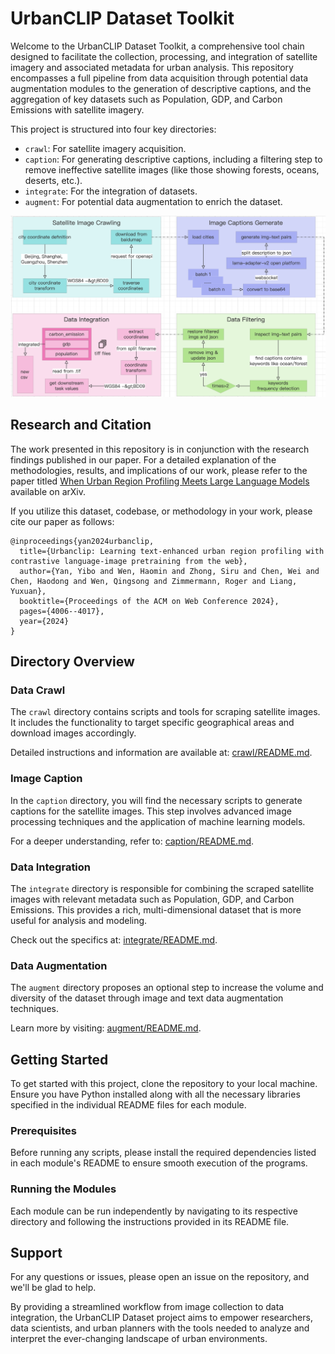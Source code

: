 # UrbanCLIP Dataset Toolkit

Welcome to the UrbanCLIP Dataset Toolkit, a comprehensive tool chain designed to facilitate the collection, processing, and integration of satellite imagery and associated metadata for urban analysis. This repository encompasses a full pipeline from data acquisition through potential data augmentation modules to the generation of descriptive captions, and the aggregation of key datasets such as Population, GDP, and Carbon Emissions with satellite imagery.

This project is structured into four key directories:
+ `crawl`: For satellite imagery acquisition.
+ `caption`: For generating descriptive captions, including a filtering step to remove ineffective satellite images (like those showing forests, oceans, deserts, etc.).
+ `integrate`: For the integration of datasets.
+ `augment`: For potential data augmentation to enrich the dataset.

![data-flow](dataflow.png)

## Research and Citation

The work presented in this repository is in conjunction with the research findings published in our paper. For a detailed explanation of the methodologies, results, and implications of our work, please refer to the paper titled [When Urban Region Profiling Meets Large Language Models](https://arxiv.org/abs/2310.18340) available on arXiv. 

If you utilize this dataset, codebase, or methodology in your work, please cite our paper as follows:

```
@inproceedings{yan2024urbanclip,
  title={Urbanclip: Learning text-enhanced urban region profiling with contrastive language-image pretraining from the web},
  author={Yan, Yibo and Wen, Haomin and Zhong, Siru and Chen, Wei and Chen, Haodong and Wen, Qingsong and Zimmermann, Roger and Liang, Yuxuan},
  booktitle={Proceedings of the ACM on Web Conference 2024},
  pages={4006--4017},
  year={2024}
}
```


## Directory Overview

### Data Crawl
The `crawl` directory contains scripts and tools for scraping satellite images. It includes the functionality to target specific geographical areas and download images accordingly.

Detailed instructions and information are available at: [crawl/README.md](crawl/README.md).

### Image Caption
In the `caption` directory, you will find the necessary scripts to generate captions for the satellite images. This step involves advanced image processing techniques and the application of machine learning models.

For a deeper understanding, refer to: [caption/README.md](caption/README.md).

### Data Integration
The `integrate` directory is responsible for combining the scraped satellite images with relevant metadata such as Population, GDP, and Carbon Emissions. This provides a rich, multi-dimensional dataset that is more useful for analysis and modeling.

Check out the specifics at: [integrate/README.md](integrate/README.md).

### Data Augmentation
The `augment` directory proposes an optional step to increase the volume and diversity of the dataset through image and text data augmentation techniques.

Learn more by visiting: [augment/README.md](augment/README.md).

## Getting Started

To get started with this project, clone the repository to your local machine. Ensure you have Python installed along with all the necessary libraries specified in the individual README files for each module.

### Prerequisites

Before running any scripts, please install the required dependencies listed in each module's README to ensure smooth execution of the programs.

### Running the Modules

Each module can be run independently by navigating to its respective directory and following the instructions provided in its README file.

## Support

For any questions or issues, please open an issue on the repository, and we'll be glad to help.

By providing a streamlined workflow from image collection to data integration, the UrbanCLIP Dataset project aims to empower researchers, data scientists, and urban planners with the tools needed to analyze and interpret the ever-changing landscape of urban environments.
